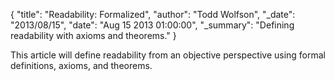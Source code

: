 {
  "title": "Readability: Formalized",
  "author": "Todd Wolfson",
  "_date": "2013/08/15",
  "date": "Aug 15 2013 01:00:00",
  "_summary": "Defining readability with axioms and theorems."
}

This article will define readability from an objective perspective using formal definitions, axioms, and theorems.